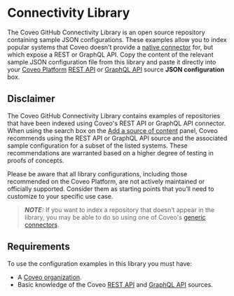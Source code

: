# Connectivity Library
The Coveo GitHub Connectivity Library is an open source repository containing sample JSON configurations. These examples allow you to index popular systems that Coveo doesn't provide a [native connector](https://docs.coveo.com/en/1702/#native-connectors) for, but which expose a REST or GraphQL API. Copy the content of the relevant sample JSON configuration file from this library and paste it directly into your [Coveo Platform](http://platform.cloud.coveo.com/) [REST API](https://docs.coveo.com/en/1896/) or [GraphQL API](https://docs.coveo.com/en/n6gh2329/) source **JSON configuration** box.

## Disclaimer
The Coveo GitHub Connectivity Library contains examples of repositories that have been indexed using Coveo's REST API or GraphQL API connector. When using the search box on the [Add a source of content](https://docs.coveo.com/en/3390/index-content/add-or-edit-a-source#add-a-source) panel, Coveo recommends using the REST API or GraphQL API source and the associated sample configuration for a subset of the listed systems. These recommendations are warranted based on a higher degree of testing in proofs of concepts.

Please be aware that all library configurations, including those recommended on the Coveo Platform, are not actively maintained or officially supported. Consider them as starting points that you’ll need to customize to your specific use case.

> **_NOTE:_**  If you want to index a repository that doesn’t appear in the library, you may be able to do so using one of Coveo's [generic connectors](https://docs.coveo.com/en/1702/#generic-connectors).

## Requirements
To use the configuration examples in this library you must have:
* A [Coveo organization](https://docs.coveo.com/en/2959/).
* Basic knowledge of the Coveo [REST API](https://docs.coveo.com/en/1896/) and [GraphQL API](https://docs.coveo.com/en/n6gh2329/) sources.
